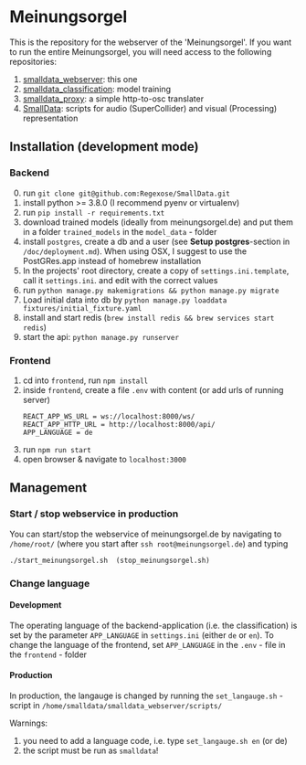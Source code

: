 # Meinungsorgel
This is the repository for the webserver of the 'Meinungsorgel'.
If you want to run the entire Meinungsorgel, you will need access to the following repositories:

1. [smalldata_webserver](https://github.com/Regexose/smalldata_webserver): this one
2. [smalldata_classification](https://github.com/staudamm/smalldata_classification): model training
3. [smalldata_proxy](https://github.com/staudamm/smalldata_proxy): a simple http-to-osc translater
4. [SmallData](https://github.com/Regexose/SmallData): scripts for audio (SuperCollider) and visual (Processing) representation


## Installation (development mode)

### Backend
0. run `git clone git@github.com:Regexose/SmallData.git`
1. install python >= 3.8.0 (I recommend pyenv or virtualenv)
2. run `pip install -r requirements.txt`
3. download trained models (ideally from meinungsorgel.de) and put them in a 
folder `trained_models` in the `model_data` - folder
4. install `postgres`, create a db and a user (see __Setup postgres__-section in `/doc/deployment.md`). When using OSX, 
I suggest to use the PostGRes.app instead of homebrew installation
5. In the projects' root directory, create a copy of `settings.ini.template`, call it `settings.ini`. and edit with the 
correct values
6. run `python manage.py makemigrations && python manage.py migrate`
7. Load initial data into db by `python manage.py loaddata fixtures/initial_fixture.yaml `
8. install and start redis (`brew install redis && brew services start redis`)
9. start the api: `python manage.py runserver`


### Frontend
1. cd into `frontend`, run `npm install`
2. inside `frontend`, create a file `.env` with content (or add urls of running server)
   ```
   REACT_APP_WS_URL = ws://localhost:8000/ws/
   REACT_APP_HTTP_URL = http://localhost:8000/api/
   APP_LANGUAGE = de
   ```
3. run `npm run start`
4. open browser & navigate to `localhost:3000`

## Management

### Start / stop webservice in production
You can start/stop the webservice of meinungsorgel.de by navigating to `/home/root/` (where you start after 
`ssh root@meinungsorgel.de`) and typing 
```
./start_meinungsorgel.sh  (stop_meinungsorgel.sh)
```

### Change language
#### Development
The operating language of the backend-application (i.e. the classification) is set by the parameter `APP_LANGUAGE` in
`settings.ini` (either `de` or `en`). To change the language of the frontend, set `APP_LANGUAGE` in
the `.env` - file in the `frontend` - folder

#### Production
In production, the langauge is changed by running the `set_langauge.sh` - script in
`/home/smalldata/smalldata_webserver/scripts/`
 
Warnings: 
 1. you need to add a language code, i.e. type `set_langauge.sh en` (or de)
 2. the script must be run as `smalldata`!





